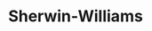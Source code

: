 ---
title: "Sherwin-Williams"
url: /fountain-hills/sherwin-williams-north-fountain-hills-boulevard/
shop: paint
---